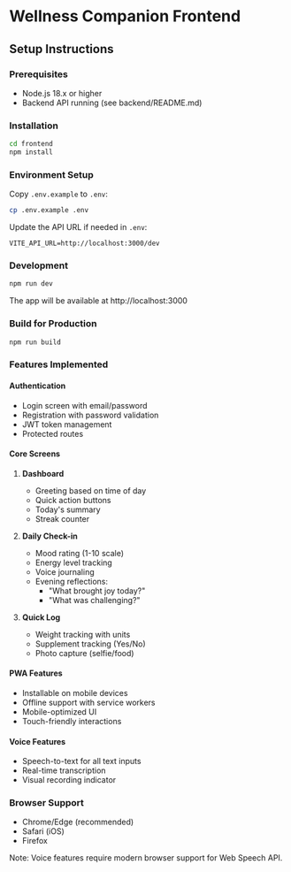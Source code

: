 # Wellness Companion Frontend

## Setup Instructions

### Prerequisites
- Node.js 18.x or higher
- Backend API running (see backend/README.md)

### Installation
```bash
cd frontend
npm install
```

### Environment Setup
Copy `.env.example` to `.env`:
```bash
cp .env.example .env
```

Update the API URL if needed in `.env`:
```
VITE_API_URL=http://localhost:3000/dev
```

### Development
```bash
npm run dev
```
The app will be available at http://localhost:3000

### Build for Production
```bash
npm run build
```

### Features Implemented

#### Authentication
- Login screen with email/password
- Registration with password validation
- JWT token management
- Protected routes

#### Core Screens
1. **Dashboard**
   - Greeting based on time of day
   - Quick action buttons
   - Today's summary
   - Streak counter

2. **Daily Check-in**
   - Mood rating (1-10 scale)
   - Energy level tracking
   - Voice journaling
   - Evening reflections:
     - "What brought joy today?"
     - "What was challenging?"

3. **Quick Log**
   - Weight tracking with units
   - Supplement tracking (Yes/No)
   - Photo capture (selfie/food)

#### PWA Features
- Installable on mobile devices
- Offline support with service workers
- Mobile-optimized UI
- Touch-friendly interactions

#### Voice Features
- Speech-to-text for all text inputs
- Real-time transcription
- Visual recording indicator

### Browser Support
- Chrome/Edge (recommended)
- Safari (iOS)
- Firefox

Note: Voice features require modern browser support for Web Speech API.